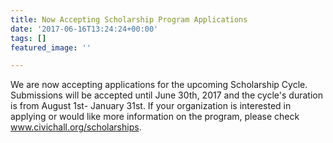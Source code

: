 ```yaml
---
title: Now Accepting Scholarship Program Applications
date: '2017-06-16T13:24:24+00:00'
tags: []
featured_image: ''

---
```



We are now accepting applications for the upcoming Scholarship Cycle. Submissions will be accepted until June 30th, 2017 and the cycle's duration is from August 1st- January 31st. If your organization is interested in applying or would like more information on the program, please check www.civichall.org/scholarships.